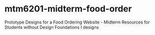 # mtm6201-midterm-food-order
Prototype Designs for a Food Ordering Website - Midterm Resources for Students without Design Foundations I designs
